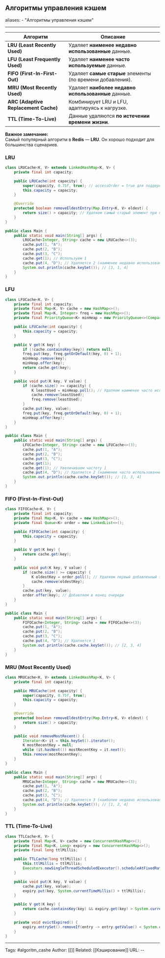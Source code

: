## Алгоритмы управления кэшем

aliases: 
	- "Алгоритмы управления кэшем"

---

| Алгоритм                             | Описание                                                   |
| ------------------------------------ | ---------------------------------------------------------- |
| **LRU (Least Recently Used)**        | Удаляет **наименее недавно использованные** данные.        |
| **LFU (Least Frequently Used)**      | Удаляет **наименее часто используемые** данные.            |
| **FIFO (First-In-First-Out)**        | Удаляет **самые старые** элементы (по времени добавления). |
| **MRU (Most Recently Used)**         | Удаляет **наиболее недавно использованные** данные.        |
| **ARC (Adaptive Replacement Cache)** | Комбинирует LRU и LFU, адаптируясь к нагрузке.             |
| **TTL (Time-To-Live)**               | Данные удаляются **по истечении времени жизни**.           |
**Важное замечание:**  
Самый популярный алгоритм в **Redis** — **LRU**. Он хорошо подходит для большинства сценариев.


### LRU
```java
class LRUCache<K, V> extends LinkedHashMap<K, V> {
    private final int capacity;

    public LRUCache(int capacity) {
        super(capacity, 0.75f, true); // accessOrder = true для поддержки LRU
        this.capacity = capacity;
    }

    @Override
    protected boolean removeEldestEntry(Map.Entry<K, V> eldest) {
        return size() > capacity; // Удаляем самый старый элемент при переполнении
    }
}

public class Main {
    public static void main(String[] args) {
        LRUCache<Integer, String> cache = new LRUCache<>(3);
        cache.put(1, "A");
        cache.put(2, "B");
        cache.put(3, "C");
        cache.get(1); // Используем 1
        cache.put(4, "D"); // Удаляется 2 (наименее недавно использованный)
        System.out.println(cache.keySet()); // [3, 1, 4]
    }
}
```
### LFU
```java
class LFUCache<K, V> {
    private final int capacity;
    private final Map<K, V> cache = new HashMap<>();
    private final Map<K, Integer> freq = new HashMap<>();
    private final PriorityQueue<K> minHeap = new PriorityQueue<>(Comparator.comparingInt(freq::get));

    public LFUCache(int capacity) {
        this.capacity = capacity;
    }

    public V get(K key) {
        if (!cache.containsKey(key)) return null;
        freq.put(key, freq.getOrDefault(key, 0) + 1);
        minHeap.remove(key);
        minHeap.offer(key);
        return cache.get(key);
    }

    public void put(K key, V value) {
        if (cache.size() >= capacity) {
            K leastUsed = minHeap.poll(); // Удаляем наименее часто используемый
            cache.remove(leastUsed);
            freq.remove(leastUsed);
        }
        cache.put(key, value);
        freq.put(key, freq.getOrDefault(key, 0) + 1);
        minHeap.offer(key);
    }
}

public class Main {
    public static void main(String[] args) {
        LFUCache<Integer, String> cache = new LFUCache<>(3);
        cache.put(1, "A");
        cache.put(2, "B");
        cache.put(3, "C");
        cache.get(1);
        cache.get(1); // Увеличиваем частоту 1
        cache.put(4, "D"); // Удаляется 2 (наименее часто использованный)
        System.out.println(cache.cache.keySet()); // [1, 3, 4]
    }
}
```
### FIFO (First-In-First-Out)
```java
class FIFOCache<K, V> {
    private final int capacity;
    private final Map<K, V> cache = new HashMap<>();
    private final Queue<K> order = new LinkedList<>();

    public FIFOCache(int capacity) {
        this.capacity = capacity;
    }

    public V get(K key) {
        return cache.get(key);
    }

    public void put(K key, V value) {
        if (cache.size() >= capacity) {
            K oldestKey = order.poll(); // Удаляем первый добавленный элемент
            cache.remove(oldestKey);
        }
        cache.put(key, value);
        order.offer(key); // Добавляем в конец очереди
    }
}

public class Main {
    public static void main(String[] args) {
        FIFOCache<Integer, String> cache = new FIFOCache<>(3);
        cache.put(1, "A");
        cache.put(2, "B");
        cache.put(3, "C");
        cache.put(4, "D"); // Удаляется 1
        System.out.println(cache.cache.keySet()); // [2, 3, 4]
    }
}
```
### MRU (Most Recently Used)
```java
class MRUCache<K, V> extends LinkedHashMap<K, V> {
    private final int capacity;

    public MRUCache(int capacity) {
        super(capacity, 0.75f, true);
        this.capacity = capacity;
    }

    @Override
    protected boolean removeEldestEntry(Map.Entry<K, V> eldest) {
        return size() > capacity;
    }

    public void removeMostRecent() {
        Iterator<K> it = this.keySet().iterator();
        K mostRecentKey = null;
        while (it.hasNext()) mostRecentKey = it.next();
        this.remove(mostRecentKey);
    }
}

public class Main {
    public static void main(String[] args) {
        MRUCache<Integer, String> cache = new MRUCache<>(3);
        cache.put(1, "A");
        cache.put(2, "B");
        cache.put(3, "C");
        cache.put(4, "D"); // Удаляется 3 (наиболее недавно использованный)
        System.out.println(cache.keySet()); // [1, 2, 4]
    }
}
```
### TTL (Time-To-Live)
```java
class TTLCache<K, V> {
    private final Map<K, V> cache = new ConcurrentHashMap<>();
    private final Map<K, Long> expiry = new ConcurrentHashMap<>();
    private final long ttlMillis;

    public TTLCache(long ttlMillis) {
        this.ttlMillis = ttlMillis;
        Executors.newSingleThreadScheduledExecutor().scheduleAtFixedRate(this::evictExpired, ttlMillis, ttlMillis, TimeUnit.MILLISECONDS);
    }

    public void put(K key, V value) {
        cache.put(key, value);
        expiry.put(key, System.currentTimeMillis() + ttlMillis);
    }

    public V get(K key) {
        return cache.containsKey(key) && expiry.get(key) > System.currentTimeMillis() ? cache.get(key) : null;
    }

    private void evictExpired() {
        expiry.entrySet().removeIf(entry -> entry.getValue() < System.currentTimeMillis());
    }
}
```

---

Tags:  #algoritm_cashe
Author: [[]]
Related: [[Кэширование]]
URL: -- 